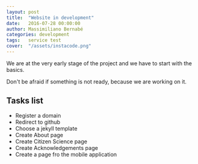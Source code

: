 ```yaml
---
layout: post
title:  "Website in development"
date:   2016-07-28 00:00:00
author: Massimiliano Bernabé
categories: development
tags:	service test
cover:  "/assets/instacode.png"
---
```


We are at the very early stage of the project and we have to start with the basics.

Don't be afraid if something is not ready, because we are working on it.

## Tasks list
 - Register a domain
 - Redirect to github
 - Choose a jekyll template
 - Create About page
 - Create Citizen Science page
 - Create Acknowledgements page
 - Create a page fro the mobile application

